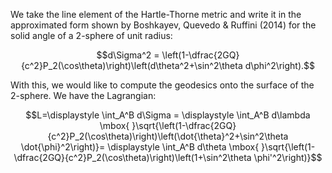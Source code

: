 We take the line element of the Hartle-Thorne metric and write it in the approximated form shown by Boshkayev, Quevedo & Ruffini (2014) for the solid angle of a 2-sphere of unit radius:

$$d\Sigma^2 = \left(1-\dfrac{2GQ}{c^2}P_2(\cos\theta)\right)\left(d\theta^2+\sin^2\theta d\phi^2\right).$$

With this, we would like to compute the geodesics onto the surface of the 2-sphere. We have the Lagrangian:

$$L=\displaystyle \int_A^B d\Sigma = \displaystyle \int_A^B  d\lambda \mbox{ }\sqrt{\left(1-\dfrac{2GQ}{c^2}P_2(\cos\theta)\right)\left(\dot{\theta}^2+\sin^2\theta \dot{\phi}^2\right)}= \displaystyle \int_A^B  d\theta \mbox{ }\sqrt{\left(1-\dfrac{2GQ}{c^2}P_2(\cos\theta)\right)\left(1+\sin^2\theta \phi'^2\right)}$$
